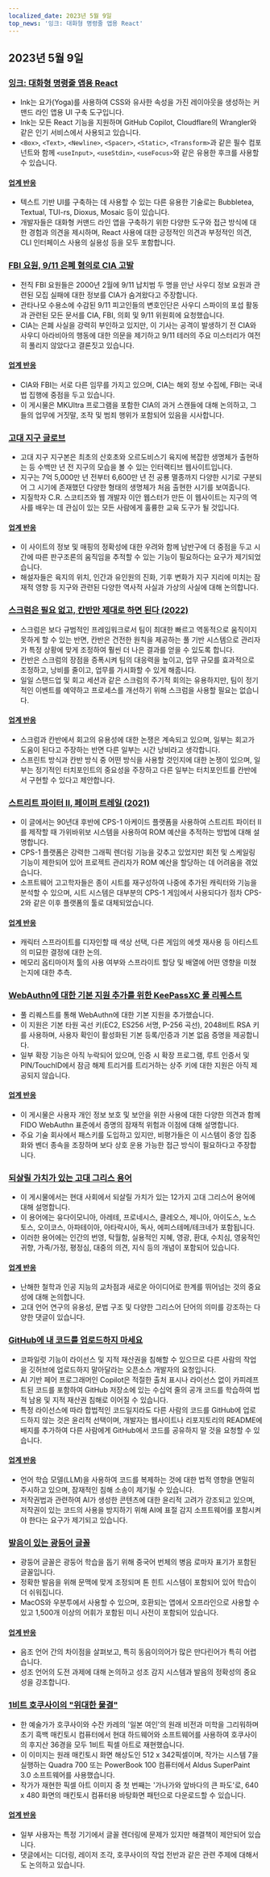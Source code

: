 ```yaml
---
localized_date: 2023년 5월 9일
top_news: '잉크: 대화형 명령줄 앱용 React'
---
```




## 2023년 5월 9일

### [잉크: 대화형 명령줄 앱용 React](https://github.com/vadimdemedes/ink)

- Ink는 요가(Yoga)를 사용하여 CSS와 유사한 속성을 가진 레이아웃을 생성하는 커맨드 라인 앱용 UI 구축 도구입니다.
- Ink는 모든 React 기능을 지원하며 GitHub Copilot, Cloudflare의 Wrangler와 같은 인기 서비스에서 사용되고 있습니다.
- `<Box>`, `<Text>`, `<Newline>`, `<Spacer>`, `<Static>`, `<Transform>`과 같은 필수 컴포넌트와 함께 `<useInput>`, `<useStdin>`, `<useFocus>`와 같은 유용한 후크를 사용할 수 있습니다.

#### [업계 반응](http://news.ycombinator.com/item?id=35863837)

- 텍스트 기반 UI를 구축하는 데 사용할 수 있는 다른 유용한 기술로는 Bubbletea, Textual, TUI-rs, Dioxus, Mosaic 등이 있습니다.
- 개발자들은 대화형 커맨드 라인 앱을 구축하기 위한 다양한 도구와 접근 방식에 대한 경험과 의견을 제시하며, React 사용에 대한 긍정적인 의견과 부정적인 의견, CLI 인터페이스 사용의 실용성 등을 모두 포함합니다.

### [FBI 요원, 9/11 은폐 혐의로 CIA 고발](https://www.spytalk.co/p/exclusive-fbi-agents-accuse-cia-of)

- 전직 FBI 요원들은 2000년 2월에 9/11 납치범 두 명을 만난 사우디 정보 요원과 관련된 모집 실패에 대한 정보를 CIA가 숨겨왔다고 주장합니다.
- 관타나모 수용소에 수감된 9/11 피고인들의 변호인단은 사우디 스파이의 포섭 활동과 관련된 모든 문서를 CIA, FBI, 의회 및 9/11 위원회에 요청했습니다.
- CIA는 은폐 사실을 강력히 부인하고 있지만, 이 기사는 공격이 발생하기 전 CIA와 사우디 아라비아의 행동에 대한 의문을 제기하고 9/11 테러의 주요 미스터리가 여전히 풀리지 않았다고 결론짓고 있습니다.

#### [업계 반응](http://news.ycombinator.com/item?id=35862656)

- CIA와 FBI는 서로 다른 임무를 가지고 있으며, CIA는 해외 정보 수집에, FBI는 국내 법 집행에 중점을 두고 있습니다.
- 이 게시물은 MKUltra 프로그램을 포함한 CIA의 과거 스캔들에 대해 논의하고, 그들의 업무에 거짓말, 조작 및 범죄 행위가 포함되어 있음을 시사합니다.

### [고대 지구 글로브](https://dinosaurpictures.org/ancient-earth/#470)

- 고대 지구 지구본은 최초의 산호초와 오르도비스기 육지에 복잡한 생명체가 출현하는 등 수백만 년 전 지구의 모습을 볼 수 있는 인터랙티브 웹사이트입니다.
- 지구는 7억 5,000만 년 전부터 6,600만 년 전 공룡 멸종까지 다양한 시기로 구분되어 그 시기에 존재했던 다양한 형태의 생명체가 처음 출현한 시기를 보여줍니다.
- 지질학자 C.R. 스코티즈와 웹 개발자 이안 웹스터가 만든 이 웹사이트는 지구의 역사를 배우는 데 관심이 있는 모든 사람에게 훌륭한 교육 도구가 될 것입니다.

#### [업계 반응](http://news.ycombinator.com/item?id=35856820)

- 이 사이트의 정보 및 매핑의 정확성에 대한 우려와 함께 남반구에 더 중점을 두고 시간에 따른 판구조론의 움직임을 추적할 수 있는 기능이 필요하다는 요구가 제기되었습니다.
- 해설자들은 육지의 위치, 인간과 유인원의 진화, 기후 변화가 지구 지리에 미치는 잠재적 영향 등 지구와 관련된 다양한 역사적 사실과 가상의 사실에 대해 논의합니다.

### [스크럼은 필요 없고, 칸반만 제대로 하면 된다 (2022)](https://lucasfcosta.com/2022/10/02/scrum-versus-kanban.html)

- 스크럼은 보다 규범적인 프레임워크로서 팀이 최대한 빠르고 역동적으로 움직이지 못하게 할 수 있는 반면, 칸반은 건전한 원칙을 제공하는 풀 기반 시스템으로 관리자가 특정 상황에 맞게 조정하여 훨씬 더 나은 결과를 얻을 수 있도록 합니다.
- 칸반은 스크럼의 장점을 증폭시켜 팀의 대응력을 높이고, 업무 규모를 효과적으로 조정하고, 낭비를 줄이고, 업무를 가시화할 수 있게 해줍니다.
- 일일 스탠드업 및 회고 세션과 같은 스크럼의 주기적 회의는 유용하지만, 팀이 정기적인 이벤트를 예약하고 프로세스를 개선하기 위해 스크럼을 사용할 필요는 없습니다.

#### [업계 반응](http://news.ycombinator.com/item?id=35857463)

- 스크럼과 칸반에서 회고의 유용성에 대한 논쟁은 계속되고 있으며, 일부는 회고가 도움이 된다고 주장하는 반면 다른 일부는 시간 낭비라고 생각합니다.
- 스프린트 방식과 칸반 방식 중 어떤 방식을 사용할 것인지에 대한 논쟁이 있으며, 일부는 정기적인 터치포인트의 중요성을 주장하고 다른 일부는 터치포인트를 칸반에서 구현할 수 있다고 제안합니다.

### [스트리트 파이터 II, 페이퍼 트레일 (2021)](https://fabiensanglard.net/sf2_sheets/index.html)

- 이 글에서는 90년대 후반에 CPS-1 아케이드 플랫폼을 사용하여 스트리트 파이터 II를 제작할 때 가위바위보 시스템을 사용하여 ROM 예산을 추적하는 방법에 대해 설명합니다.
- CPS-1 플랫폼은 강력한 그래픽 렌더링 기능을 갖추고 있었지만 회전 및 스케일링 기능이 제한되어 있어 프로젝트 관리자가 ROM 예산을 할당하는 데 어려움을 겪었습니다.
- 소프트웨어 고고학자들은 종이 시트를 재구성하여 나중에 추가된 캐릭터와 기능을 분석할 수 있으며, 시트 시스템은 대부분의 CPS-1 게임에서 사용되다가 점차 CPS-2와 같은 이후 플랫폼의 툴로 대체되었습니다.

#### [업계 반응](http://news.ycombinator.com/item?id=35859338)

- 캐릭터 스프라이트를 디자인할 때 색상 선택, 다른 게임의 에셋 재사용 등 아티스트의 미묘한 결정에 대한 논의.
- 메모리 옵티마이저 툴의 사용 여부와 스프라이트 할당 및 배열에 어떤 영향을 미쳤는지에 대한 추측.

### [WebAuthn에 대한 기본 지원 추가를 위한 KeePassXC 풀 리퀘스트](https://github.com/keepassxreboot/keepassxc/pull/8825)

- 풀 리퀘스트를 통해 WebAuthn에 대한 기본 지원을 추가했습니다.
- 이 지원은 기본 타원 곡선 키(EC2, ES256 서명, P-256 곡선), 2048비트 RSA 키를 사용하며, 사용자 확인이 활성화된 기본 등록/인증과 기본 없음 증명을 제공합니다.
- 일부 확장 기능은 아직 누락되어 있으며, 인증 시 확장 프로그램, 루트 인증서 및 PIN/TouchID에서 잠금 해제 트리거를 트리거하는 상주 키에 대한 지원은 아직 제공되지 않습니다.

#### [업계 반응](http://news.ycombinator.com/item?id=35859877)

- 이 게시물은 사용자 개인 정보 보호 및 보안을 위한 사용에 대한 다양한 의견과 함께 FIDO WebAuthn 표준에서 증명의 잠재적 위험과 이점에 대해 설명합니다.
- 주요 기술 회사에서 패스키를 도입하고 있지만, 비평가들은 이 시스템이 중앙 집중화와 벤더 종속을 조장하며 보다 상호 운용 가능한 접근 방식이 필요하다고 주장합니다.

### [되살릴 가치가 있는 고대 그리스 용어](https://classicalwisdom.substack.com/p/12-ancient-greek-terms-that-should)

- 이 게시물에서는 현대 사회에서 되살릴 가치가 있는 12가지 고대 그리스어 용어에 대해 설명합니다.
- 이 용어에는 유다이모니아, 아레테, 프로네시스, 클레오스, 제니아, 아이도스, 노스토스, 오이코스, 아파테이아, 아타락시아, 독사, 에피스테메/테크네가 포함됩니다.
- 이러한 용어에는 인간의 번영, 탁월함, 실용적인 지혜, 영광, 환대, 수치심, 영웅적인 귀향, 가족/가정, 평정심, 대중의 의견, 지식 등의 개념이 포함되어 있습니다.

#### [업계 반응](http://news.ycombinator.com/item?id=35867935)

- 난해한 철학과 인공 지능의 교차점과 새로운 아이디어로 한계를 뛰어넘는 것의 중요성에 대해 논의합니다.
- 고대 언어 연구의 유용성, 문법 구조 및 다양한 그리스어 단어의 의미를 강조하는 다양한 댓글이 있습니다.

### [GitHub에 내 코드를 업로드하지 마세요](https://nogithub.codeberg.page/)

- 코파일럿 기능이 라이선스 및 지적 재산권을 침해할 수 있으므로 다른 사람의 작업을 깃허브에 업로드하지 말아달라는 오픈소스 개발자의 요청입니다.
- AI 기반 페어 프로그래머인 Copilot은 적절한 출처 표시나 라이선스 없이 카피레프트된 코드를 포함하여 GitHub 저장소에 있는 수십억 줄의 공개 코드를 학습하여 법적 남용 및 지적 재산권 침해로 이어질 수 있습니다.
- 특정 라이선스에 따라 합법적인 코드일지라도 다른 사람의 코드를 GitHub에 업로드하지 않는 것은 윤리적 선택이며, 개발자는 웹사이트나 리포지토리의 README에 배지를 추가하여 다른 사람에게 GitHub에서 코드를 공유하지 말 것을 요청할 수 있습니다.

#### [업계 반응](http://news.ycombinator.com/item?id=35859142)

- 언어 학습 모델(LLM)을 사용하여 코드를 복제하는 것에 대한 법적 영향을 면밀히 주시하고 있으며, 잠재적인 침해 소송이 제기될 수 있습니다.
- 저작권법과 관련하여 AI가 생성한 콘텐츠에 대한 윤리적 고려가 강조되고 있으며, 저작권이 있는 코드의 사용을 방지하기 위해 AI에 표절 감지 소프트웨어를 포함시켜야 한다는 요구가 제기되고 있습니다.

### [발음이 있는 광둥어 글꼴](https://visual-fonts.com/)

- 광둥어 글꼴은 광둥어 학습을 돕기 위해 중국어 번체의 병음 로마자 표기가 포함된 글꼴입니다.
- 정확한 발음을 위해 문맥에 맞게 조정되며 톤 힌트 시스템이 포함되어 있어 학습이 더 쉬워집니다.
- MacOS와 우분투에서 사용할 수 있으며, 호환되는 앱에서 오프라인으로 사용할 수 있고 1,500개 이상의 어휘가 포함된 미니 사전이 포함되어 있습니다.

#### [업계 반응](http://news.ycombinator.com/item?id=35867275)

- 음조 언어 간의 차이점을 살펴보고, 특히 동음이의어가 많은 만다린어가 특히 어렵습니다.
- 성조 언어의 도전 과제에 대해 논의하고 성조 감지 시스템과 발음의 정확성의 중요성을 강조합니다.

### [1비트 호쿠사이의 "위대한 물결"](https://www.hypertalking.com/2023/05/08/1-bit-pixel-art-of-hokusais-the-great-wave-off-kanagawa/)

- 한 예술가가 호쿠사이와 수잔 카레의 '일본 여인'의 원래 비전과 미학을 그리워하며 초기 흑백 매킨토시 컴퓨터에서 현대 하드웨어와 소프트웨어를 사용하여 호쿠사이의 후지산 36경을 모두 1비트 픽셀 아트로 재현했습니다.
- 이 이미지는 원래 매킨토시 화면 해상도인 512 x 342픽셀이며, 작가는 시스템 7을 실행하는 Quadra 700 또는 PowerBook 100 컴퓨터에서 Aldus SuperPaint 3.0 소프트웨어를 사용했습니다.
- 작가가 재현한 픽셀 아트 이미지 중 첫 번째는 '가나가와 앞바다의 큰 파도'로, 640 x 480 화면의 매킨토시 컴퓨터용 바탕화면 패턴으로 다운로드할 수 있습니다.

#### [업계 반응](http://news.ycombinator.com/item?id=35866283)

- 일부 사용자는 특정 기기에서 글꼴 렌더링에 문제가 있지만 해결책이 제안되어 있습니다.
- 댓글에서는 디더링, 레이저 조각, 호쿠사이의 작업 전반과 같은 관련 주제에 대해서도 논의하고 있습니다.

</Steps>
